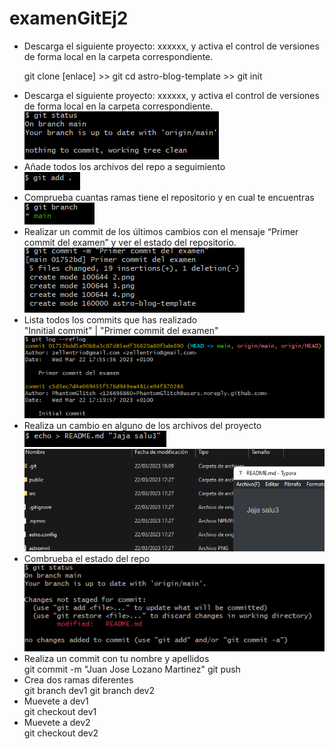 # examenGitEj2

<ul>
    <li>Descarga el siguiente proyecto: xxxxxx, y activa el control de versiones de forma local en la carpeta correspondiente.	</li>
    <p>
        git clone [enlace] >> git cd astro-blog-template >> git init
    </p>
    <li>Descarga el siguiente proyecto: xxxxxx, y activa el control de versiones de forma local en la carpeta correspondiente.</li>
    <img src="2.png">
<li>Añade todos los archivos del repo a seguimiento</li>
    <img src="3.png">
<li>Comprueba cuantas ramas tiene el repositorio y en cual te encuentras</li>
    <img src="4.png">
<li>Realizar un commit de los últimos cambios con el mensaje “Primer commit del examen” y ver el estado del repositorio.</li>
    <img src="5.png">
<li>Lista todos los commits que has realizado</li>
    "Innitial commit" | "Primer commit del examen" <br>
    <img src="6.png">
<li>Realiza un cambio en alguno de los archivos del proyecto</li>
    <img src="7.png"><br>
    <img src="prueba7.png">
<li>Combrueba el estado del repo</li>
    <img src="8.png">
<li>Realiza un commit con tu nombre y apellidos</li>
    git commit -m "Juan Jose Lozano Martinez"
    git push
<li>Crea dos ramas diferentes</li>
    git branch dev1
    git branch dev2
<li>Muevete a dev1</li>
    git checkout dev1
<li>Muevete a dev2</li>
    git checkout dev2



</ul>

​    

